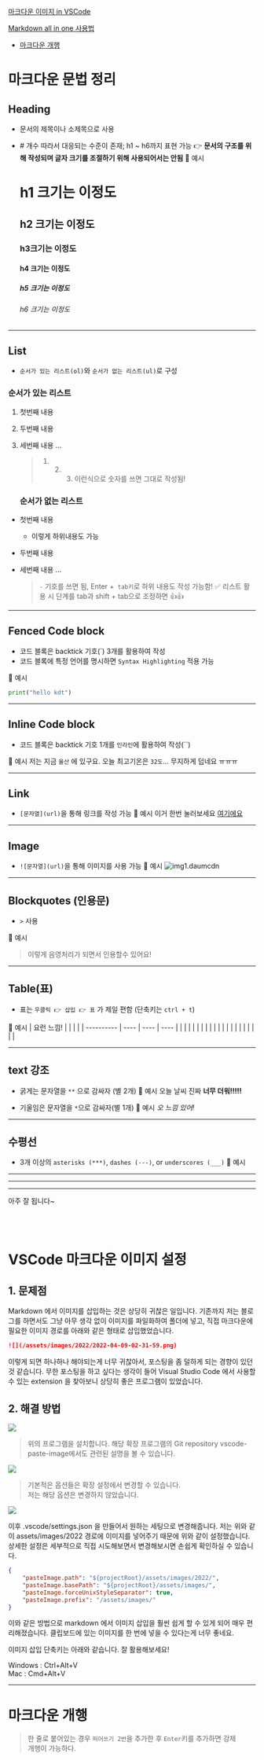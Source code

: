 [마크다운 이미지 in VSCode](#vscode-마크다운-이미지-설정)

[Markdown all in one 사용법](#)
  - [마크다운 개행](#마크다운-개행)


# 마크다운 문법 정리

## Heading

- 문서의 제목이나 소제목으로 사용

- \# 개수 따라서 대응되는 수준이 존재;  h1 ~ h6까지 표현 가능
  👉  **문서의 구조를 위해 작성되며 글자 크기를 조절하기 위해 사용되어서는 안됨**
  💬 예시
  
  # h1 크기는 이정도
  
  ## h2 크기는 이정도
  
  ### h3크기는 이정도
  
  #### h4 크기는 이정도
  
  ##### h5 크기는 이정도
  
  ###### h6 크기는 이정도

---

## List

- `순서가 있는 리스트(ol)`와 `순서가 없는 리스트(ul)`로 구성

### 순서가 있는 리스트

1. 첫번째 내용

2. 두번째 내용

3. 세번째 내용
   ...
   
   > 1. 2. 3. 이런식으로 숫자를 쓰면 그대로 작성됨!
   
   ### 순서가 없는 리스트
- 첫번째 내용
  
  - 이렇게 하위내용도 가능

- 두번째 내용

- 세번째 내용
  ...
  
  > `-` 기호를 쓰면 됨, Enter +` tab키`로 하위 내용도 작성 가능함!
  > ✅ 리스트 활용 시 단계를 tab과 shift + tab으로 조정하면 👍👍

---

## Fenced Code block

- 코드 블록은 backtick 기호(`) 3개를 활용하여 작성
- 코드 블록에 특정 언어를 명시하면 `Syntax Highlighting` 적용 가능

💬 예시

```python
print("hello kdt")
```

---

## Inline Code block

- 코드 블록은 backtick 기호 1개를 `인라인`에 활용하여 작성(``)

💬 예시
저는 지금 `울산` 에 있구요. 오늘 최고기온은 `32도`... 무지하게 덥네요 ㅠㅠㅠ

---

## Link

- `[문자열](url)`을 통해 링크를 작성 가능
  💬 예시
  이거 한번 눌러보세요 [여기에요](https://www.youtube.com/watch?app=desktop&v=qSipY59vFko)

---

## Image

- `![문자열](url)`을 통해 이미지를 사용 가능
  💬 예시
  ![img1.daumcdn](마크다운_문법정리.assets/img1.daumcdn.jpg)

---

## Blockquotes (인용문)

- `>` 사용

💬 예시

> 이렇게 음영처리가 되면서 인용할수 있어요!

---

## Table(표)

- 표는 `우클릭 👉 삽입 👉 표` 가 제일 편함
  (단축키는 `ctrl + t`)

💬 예시
| 요런 느낌! |      |      |      |
| ---------- | ---- | ---- | ---- |
|            |      |      |      |
|            |      |      |      |
|            |      |      |      |
|            |      |      |      |

---

## text 강조

- 굵게는 문자열을 `**` 으로 감싸자 (별 2개)
  💬 예시
  오늘 날씨 진짜 **너무 더워!!!!!**

- 기울임은 문자열을 `*`으로 감싸자(별 1개)
  💬 예시
  *오 느낌 있어!*

---

## 수평선

- 3개 이상의 `asterisks (***)`, `dashes (---)`, or `underscores (___)`
  💬 예시

---

---

---

아주 잘 됩니다~


<br><br>

# VSCode 마크다운 이미지 설정

## 1. 문제점
Markdown 에서 이미지를 삽입하는 것은 상당히 귀찮은 일입니다. 기존까지 저는 블로그를 하면서도 그냥 아무 생각 없이 이미지를 파일화하여 폴더에 넣고, 직접 마크다운에 필요한 이미지 경로를 아래와 같은 형태로 삽입했었습니다.

```markdown
![](/assets/images/2022/2022-04-09-02-31-59.png)
```
이렇게 되면 하나하나 해야되는게 너무 귀찮아서, 포스팅을 좀 덜하게 되는 경향이 있던 것 같습니다. 무한 포스팅을 하고 싶다는 생각이 들어 Visual Studio Code 에서 사용할 수 있는 extension 을 찾아보니 상당히 좋은 프로그램이 있었습니다.  


## 2. 해결 방법
![](./assets/images/2022/2022-08-26-08-18-03.png)

> 위의 프로그램을 설치합니다. 해당 확장 프로그램의 Git repository vscode-paste-image에서도 관련된 설명을 볼 수 있습니다.


![](./assets/images/2022/2022-08-26-09-47-30.png)

> 기본적은 옵션들은 확장 설정에서 변경할 수 있습니다.  
> 저는 해당 옵션은 변경하지 않았습니다.

![](./assets/images/2022/2022-08-26-09-49-10.png)

이후 .vscode/settings.json 을 만들어서 원하는 세팅으로 변경해줍니다. 저는 위와 같이 assets/images/2022 경로에 이미지를 넣어주기 때문에 위와 같이 설정했습니다. 상세한 설정은 세부적으로 직접 시도해보면서 변경해보시면 손쉽게 확인하실 수 있습니다.
```json
{
    "pasteImage.path": "${projectRoot}/assets/images/2022/",
    "pasteImage.basePath": "${projectRoot}/assets/images/",
    "pasteImage.forceUnixStyleSeparator": true,
    "pasteImage.prefix": "/assets/images/"
}
```
이와 같은 방법으로 markdown 에서 이미지 삽입을 훨씬 쉽게 할 수 있게 되어 매우 편리해졌습니다. 클립보드에 있는 이미지를 한 번에 넣을 수 있다는게 너무 좋네요.

이미지 삽입 단축키는 아래와 같습니다. 잘 활용해보세요!

Windows : Ctrl+Alt+V  
Mac : Cmd+Alt+V  

---
# 마크다운 개행
> 한 줄로 붙어있는 경우 `띄어쓰기 2번`을 추가한 후 `Enter`키를 추가하면 강제  
> 개행이 가능하다.